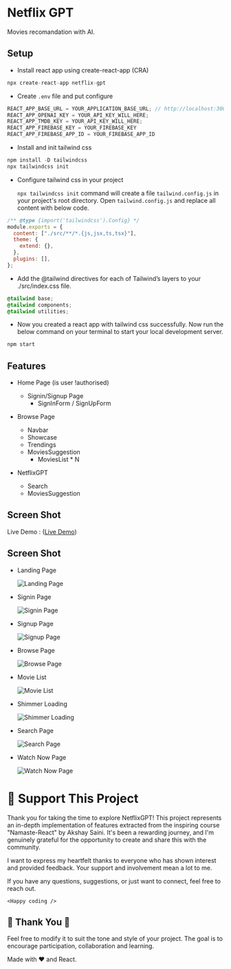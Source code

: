 # Netflix GPT

Movies recomandation with AI.

## Setup

- Install react app using create-react-app (CRA)

```js
npx create-react-app netflix-gpt
```

- Create `.env` file and put configure

```js
REACT_APP_BASE_URL = YOUR_APPLICATION_BASE_URL; // http://localhost:300
REACT_APP_OPENAI_KEY = YOUR_API_KEY_WILL_HERE;
REACT_APP_TMDB_KEY = YOUR_API_KEY_WILL_HERE;
REACT_APP_FIREBASE_KEY = YOUR_FIREBASE_KEY
REACT_APP_FIREBASE_APP_ID = YOUR_FIREBASE_APP_ID
```

- Install and init tailwind css

```js
npm install -D tailwindcss
npx tailwindcss init
```

- Configure tailwind css in your project

  `npx tailwindcss init` command will create a file `tailwind.config.js` in your project's root directory.
  Open `tailwind.config.js` and replace all content with below code.

```js
/** @type {import('tailwindcss').Config} */
module.exports = {
  content: ["./src/**/*.{js,jsx,ts,tsx}"],
  theme: {
    extend: {},
  },
  plugins: [],
};
```

- Add the @tailwind directives for each of Tailwind’s layers to your ./src/index.css file.

```css
@tailwind base;
@tailwind components;
@tailwind utilities;
```

- Now you created a react app with tailwind css successfully. Now run the below command on your terminal to start your local development server.

```js
npm start
```

## Features

- Home Page (is user !authorised)

  - Signin/Signup Page
    - SignInForm / SignUpForm

- Browse Page

  - Navbar
  - Showcase
  - Trendings
  - MoviesSuggestion
    - MoviesList \* N

- NetflixGPT
  - Search
  - MoviesSuggestion

## Screen Shot

Live Demo : ([Live Demo](https://netflixgpt-4pnn.onrender.com/))

## Screen Shot

- Landing Page

  ![Landing Page](https://github.com/King4584/NetflixGPT/blob/main/public/screenshot/01-Landing.png)

- Signin Page

  ![Signin Page](https://github.com/King4584/NetflixGPT/blob/main/public/screenshot/02-Signin.png)

- Signup Page

  ![Signup Page](https://github.com/King4584/NetflixGPT/blob/main/public/screenshot/03-Signup.png)

- Browse Page

  ![Browse Page](https://github.com/King4584/NetflixGPT/blob/main/public/screenshot/04-Browse.png)

- Movie List

  ![Movie List](https://github.com/King4584/NetflixGPT/blob/main/public/screenshot/05-Movie-List.png)

- Shimmer Loading

  ![Shimmer Loading](https://github.com/King4584/NetflixGPT/blob/main/public/screenshot/06-Shimmer-loading.png)

- Search Page

  ![Search Page](https://github.com/King4584/NetflixGPT/blob/main/public/screenshot/07-Search.png)

- Watch Now Page

  ![Watch Now Page]([https://okneeraj.github.io/netflix-gpt/screenshot/](https://github.com/King4584/NetflixGPT/blob/main/public/screenshot/)08-Watch.png)

# 💖 Support This Project

Thank you for taking the time to explore NetflixGPT! This project represents an in-depth implementation of features extracted from the inspiring course "Namaste-React" by Akshay Saini. It's been a rewarding journey, and I'm genuinely grateful for the opportunity to create and share this with the community.

I want to express my heartfelt thanks to everyone who has shown interest and provided feedback. Your support and involvement mean a lot to me.

If you have any questions, suggestions, or just want to connect, feel free to reach out.

`<Happy coding />`

## 🙏 Thank You 🙏

Feel free to modify it to suit the tone and style of your project. The goal is to encourage participation, collaboration and learning.

Made with ❤️ and React.
